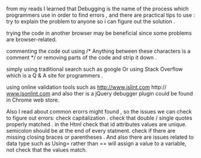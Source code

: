 from my reads 
I learned that Debugging is the name of the process which programmers use in order to find errors , and there are practical tips to use :
try to explain the problem to anyone so i can figure out the solution .

trying the code in another browser may be beneficial since some problems are browser-related.

commenting the code out using /* Anything between these
characters is a comment */ or removing parts of the code and strip it down .

simply using traditional search such as google Or using Stack Overflow which is a  Q & A site for programmers .

using online validation tools such as 
http://www.jslint.com
http:// www.jsonlint.com
and also ther is a jQuery debugger plugin could be found in Chrome web store.

Also I read about common erorrs might found , so the issues we can check to figure out errors:
check capitalization .
check that double / single quotes properly matched .
in the Html check that id attributes values are unique.
semicolon should be at the end of every statment.
check if there are missing closing braces or parentheses .
And also there are issues related to data type such as 
Using= rather than == will assign
a value to a variable, not check
that the values match.








